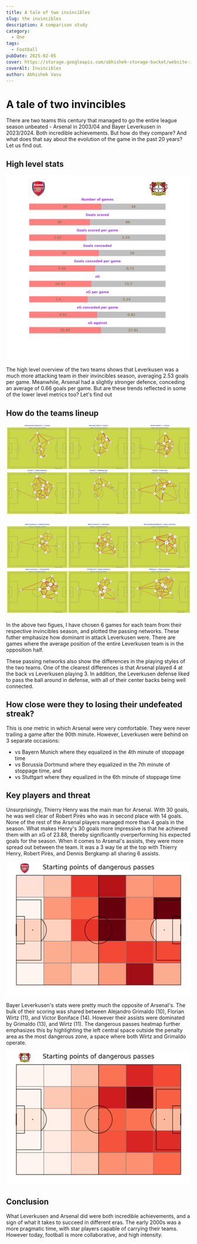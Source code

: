 ```yaml
---
title: A tale of two invincibles
slug: the invincibles
description: A comparison study
category:
  - One
tags:
  - Football
pubDate: 2025-02-05
cover: https://storage.googleapis.com/abhishek-storage-bucket/website-images/Invincibles/472af004e67de118de3905e8a646a0e6423510b2.jpg.webp
coverAlt: Invincibles
author: Abhishek Vasu
---
```


# A tale of two invincibles

There are two teams this century that managed to go the entire league season unbeated - Arsenal in 2003/04 and Bayer Leverkusen in 2023/2024. Both incredible achievements. But how do they compare? And what does that say about the evolution of the game in the past 20 years? Let us find out.

## High level stats

![High level stats](../../images/Invincibles/high_level_stats_bold.png)

The high level overview of the two teams shows that Leverkusen was a much more attacking team in their invincibles season, averaging 2.53 goals per game. Meanwhile, Arsenal had a slightly stronger defence, conceding an average of 0.66 goals per game. But are these trends reflected in some of the lower level metrics too? Let's find out

## How do the teams lineup

![Arsenal pass map](../../images//Invincibles/arsenal_pass_map.png)

![Leverkusen pass map](../../images/Invincibles/leverkusen_pass_map.png)

In the above two figues, I have chosen 6 games for each team from their respective invincibles season, and plotted the passing networks. These futher emphasize how dominant in attack Leverkusen were. There are games where the average position of the entire Leverkusen team is in the opposition half.

These passing networks also show the differences in the playing styles of the two teams. One of the clearest differences is that Arsenal played 4 at the back vs Leverkusen playing 3. In addition, the Leverkusen defense liked to pass the ball around in defense, with all of their center backs being well connected.

## How close were they to losing their undefeated streak?

This is one metric in which Arsenal were very comfortable. They were never trailing a game after the 90th minute. However, Leverkusen were behind on 3 separate occasions:

- vs Bayern Munich where they equalized in the 4th minute of stoppage time
- vs Borussia Dortmund where they equalized in the 7th minute of stoppage time, and
- vs Stuttgart where they equalized in the 6th minute of stoppage time

## Key players and threat

Unsurprisingly, Thierry Henry was the main man for Arsenal. With 30 goals, he was well clear of Robert Pirès who was in second place with 14 goals. None of the rest of the Arsenal players managed more than 4 goals in the season. What makes Henry's 30 goals more impressive is that he achieved them with an xG of 23.88, thereby significantly overperforming his expected goals for the season. When it comes to Arsenal's assists, they were more spread out between the team. It was a 3 way tie at the top with Thierry Henry, Robert Pirès, and Dennis Bergkamp all sharing 6 assists.

![Arsenal danger pass map](../../images/Invincibles/arsenal_danger_pass_map.png)

Bayer Leverkusen's stats were pretty much the opposite of Arsenal's. The bulk of their scoring was shared between Alejandro Grimaldo (10), Florian Wirtz (11), and Victor Boniface (14). However their assists were dominated by Grimaldo (13), and Wirtz (11). The dangerous passes heatmap further emphasizes this by highlighting the left central space outside the penalty area as the most dangerous zone, a space where both Wirtz and Grimaldo operate.

![Leverkusen danger pass map](../../images/Invincibles/leverkusen_danger_pass_map.png)

## Conclusion

What Leverkusen and Arsenal did were both incredible achievements, and a sign of what it takes to succeed in different eras. The early 2000s was a more pragmatic time, with star players capable of carrying their teams. However today, football is more collaborative, and high intensity.
